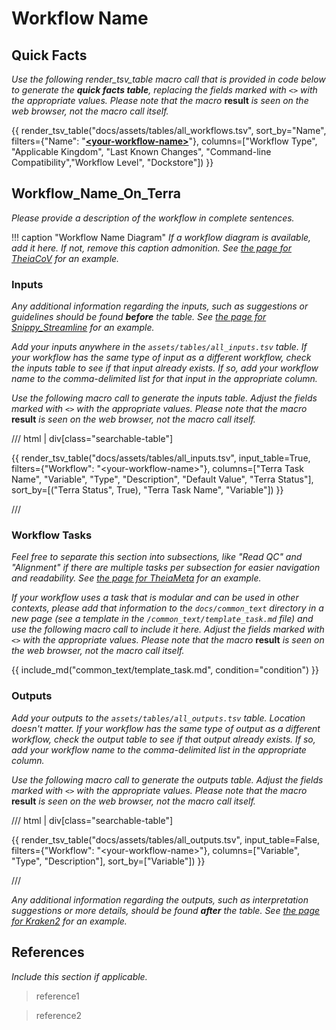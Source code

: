 # Workflow Name

## Quick Facts

_Use the following render_tsv_table macro call that is provided in code below to generate the **quick facts table**, replacing the fields marked with `<>` with the appropriate values. Please note that the macro_ **result** _is seen on the web browser, not the macro call itself._

{{ render_tsv_table("docs/assets/tables/all_workflows.tsv", sort_by="Name", filters={"Name": "[**<your-workflow-name\>**](../workflows/<your-workflow-type>/<your-workflow-name>.md)"}, columns=["Workflow Type", "Applicable Kingdom", "Last Known Changes", "Command-line Compatibility","Workflow Level", "Dockstore"]) }}

## Workflow_Name_On_Terra

_Please provide a description of the workflow in complete sentences._

!!! caption "Workflow Name Diagram"
    _If a workflow diagram is available, add it here. If not, remove this caption admonition. See [the page for TheiaCoV](../workflows/genomic_characterization/theiacov.md#theiacov-workflow-series) for an example._

### Inputs

_Any additional information regarding the inputs, such as suggestions or guidelines should be found **before** the table. See [the page for Snippy_Streamline](../workflows/phylogenetic_construction/snippy_streamline.md#inputs) for an example._

_Add your inputs anywhere in the `assets/tables/all_inputs.tsv` table. If your workflow has the same type of input as a different workflow, check the inputs table to see if that input already exists. If so, add your workflow name to the comma-delimited list for that input in the appropriate column._

_Use the following macro call to generate the inputs table. Adjust the fields marked with `<>` with the appropriate values.  Please note that the macro_ **result** _is seen on the web browser, not the macro call itself._

/// html | div[class="searchable-table"]

{{ render_tsv_table("docs/assets/tables/all_inputs.tsv", input_table=True, filters={"Workflow": "<your-workflow-name\>"}, columns=["Terra Task Name", "Variable", "Type", "Description", "Default Value", "Terra Status"], sort_by=[("Terra Status", True), "Terra Task Name", "Variable"]) }}

///

### Workflow Tasks

_Feel free to separate this section into subsections, like "Read QC" and "Alignment" if there are multiple tasks per subsection for easier navigation and readability. See [the page for TheiaMeta](../workflows/genomic_characterization/theiameta.md#workflow-tasks) for an example._

_If your workflow uses a task that is modular and can be used in other contexts, please add that information to the `docs/common_text` directory in a new page (see a template in the `/common_text/template_task.md` file) and use the following macro call to include it here. Adjust the fields marked with `<>` with the appropriate values. Please note that the macro_ **result** _is seen on the web browser, not the macro call itself._

{{ include_md("common_text/template_task.md", condition="condition") }}

### Outputs

_Add your outputs to the `assets/tables/all_outputs.tsv` table. Location doesn't matter. If your workflow has the same type of output as a different workflow, check the output table to see if that output already exists. If so, add your workflow name to the comma-delimited list in the appropriate column._

_Use the following macro call to generate the outputs table. Adjust the fields marked with `<>` with the appropriate values. Please note that the macro_ **result** _is seen on the web browser, not the macro call itself._

/// html | div[class="searchable-table"]

{{ render_tsv_table("docs/assets/tables/all_outputs.tsv", input_table=False, filters={"Workflow": "<your-workflow-name\>"}, columns=["Variable", "Type", "Description"], sort_by=["Variable"]) }}

///

_Any additional information regarding the outputs, such as interpretation suggestions or more details, should be found **after** the table. See [the page for Kraken2](../workflows/standalone/kraken2.md#outputs) for an example._

## References

_Include this section if applicable._

> reference1
<!-- include comments to make sure the `>` blocks are separated -->
> reference2
